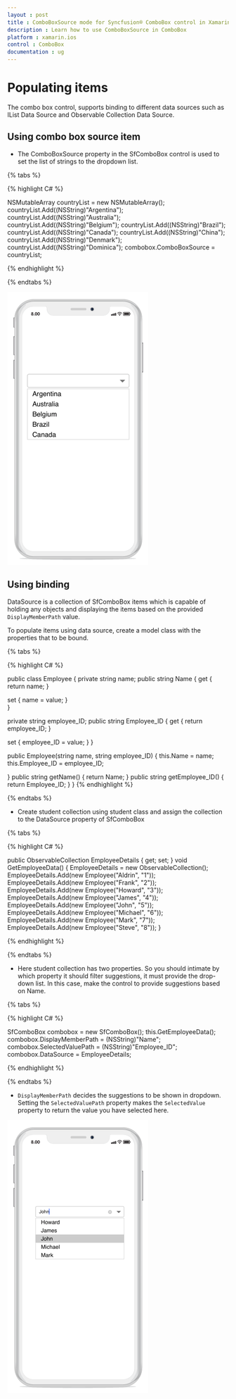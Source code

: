 ```yaml
---
layout : post
title : ComboBoxSource mode for Syncfusion® ComboBox control in Xamarin.iOS
description : Learn how to use ComboBoxSource in ComboBox
platform : xamarin.ios 
control : ComboBox
documentation : ug
---
```


# Populating items

The combo box control, supports binding to different data sources such as IList Data Source and Observable Collection Data Source. 

## Using combo box source item 

* The ComboBoxSource property in the SfComboBox control is used to set the list of strings to the dropdown list.

{% tabs %}

{% highlight C# %}

NSMutableArray countryList = new NSMutableArray();          
countryList.Add((NSString)"Argentina"); 
countryList.Add((NSString)"Australia"); 
countryList.Add((NSString)"Belgium"); 
countryList.Add((NSString)"Brazil"); 
countryList.Add((NSString)"Canada"); 
countryList.Add((NSString)"China"); 
countryList.Add((NSString)"Denmark"); 
countryList.Add((NSString)"Dominica"); 
combobox.ComboBoxSource = countryList; 

{% endhighlight %}

{% endtabs %}

![](images/ComboBoxsource.png)

## Using binding

DataSource is a collection of SfComboBox items which is capable of holding any objects and displaying the items based on the provided `DisplayMemberPath` value. 

To populate items using data source, create a model class with the properties that to be bound. 

{% tabs %}

{% highlight C# %}

public class Employee 
{ 
private string name; 
public string Name 
{ 
    get 
    { 
        return name; 
    } 

set 
    { 
        name = value; 
    }          
} 

private string employee_ID; 
public string Employee_ID 
{ 
    get 
    { 
        return employee_ID; 
    } 

set 
    { 
        employee_ID = value; 
    } 
} 

public Employee(string name, string employee_ID) 
{ 
    this.Name = name; 
    this.Employee_ID = employee_ID; 

} 
public string getName() 
{ 
    return Name; 
} 
public string getEmployee_ID() 
{ 
    return Employee_ID; 
} 
} 
{% endhighlight %}

{% endtabs %}

* Create student collection using student class and assign the collection to the DataSource property of SfComboBox

{% tabs %}

{% highlight C# %}

public ObservableCollection<Employee> EmployeeDetails 
{ 
    get; 
    set; 
} 
void GetEmployeeData() 
{ 
    EmployeeDetails = new ObservableCollection<Employee>(); 
    EmployeeDetails.Add(new Employee("Aldrin", "1"));
    EmployeeDetails.Add(new Employee("Frank", "2"));
    EmployeeDetails.Add(new Employee("Howard", "3"));
    EmployeeDetails.Add(new Employee("James", "4"));
    EmployeeDetails.Add(new Employee("John", "5"));
    EmployeeDetails.Add(new Employee("Michael", "6"));
    EmployeeDetails.Add(new Employee("Mark", "7")); 
    EmployeeDetails.Add(new Employee("Steve", "8"));
} 

		
{% endhighlight %}

{% endtabs %}

* Here student collection has two properties. So you should intimate by which property it should filter suggestions, it must provide the drop-down list. In this case, make the control to provide suggestions based on Name.

{% tabs %}

{% highlight C# %}

SfComboBox combobox = new SfComboBox(); 
this.GetEmployeeData(); 
combobox.DisplayMemberPath = (NSString)"Name"; 
combobox.SelectedValuePath = (NSString)"Employee_ID"; 
combobox.DataSource = EmployeeDetails; 

{% endhighlight %}

{% endtabs %}

* `DisplayMemberPath` decides the suggestions to be shown in dropdown. Setting the `SelectedValuePath` property makes the `SelectedValue` property to return the value you have selected here. 

![](images/datasource.png)
